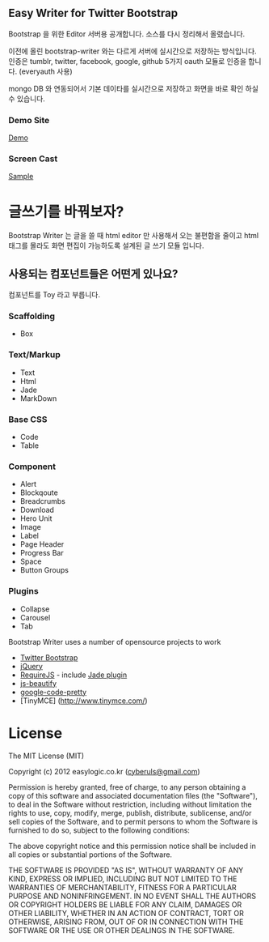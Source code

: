 ## Easy Writer for Twitter Bootstrap

Bootstrap 을 위한 Editor 서버용 공개합니다. 
소스를 다시 정리해서 올렸습니다. 

이전에 올린 bootstrap-writer 와는 다르게 서버에 실시간으로 저장하는 방식입니다. 
인증은 tumblr, twitter, facebook, google, github  5가지 oauth 모듈로 인증을 합니다. (everyauth 사용)

mongo DB 와 연동되어서 기본 데이타를 실시간으로 저장하고 화면을 바로 확인 하실 수 있습니다. 



### Demo Site 
[Demo](http://blog.easylogic.co.kr/)

### Screen Cast 
[Sample](http://blog.easylogic.co.kr/view/503cda88000000583e000006)


# 글쓰기를 바꿔보자? 

Bootstrap Writer 는 글을 쓸 때  html editor 만 사용해서 오는 불편함을 줄이고 html 태그를 몰라도  화면 편집이 
가능하도록  설계된 글 쓰기 모듈 입니다. 

## 사용되는 컴포넌트들은 어떤게 있나요? 

컴포넌트를 Toy 라고 부릅니다. 

### Scaffolding

* Box 

### Text/Markup

* Text
* Html
* Jade
* MarkDown

### Base CSS
 
* Code
* Table

### Component

* Alert
* Blockqoute
* Breadcrumbs
* Download
* Hero Unit
* Image
* Label
* Page Header
* Progress Bar
* Space
* Button Groups 

### Plugins 

* Collapse
* Carousel
* Tab

Bootstrap Writer uses a number of opensource projects to work

* [Twitter Bootstrap](http://twitter.github.com/bootstrap/)
* [jQuery](http://jquery.com/)
* [RequireJS](http://requirejs.org/) - include [Jade plugin](https://github.com/rocketlabsdev/require-jade)
* [js-beautify](http://jsbeautifier.org/)
* [google-code-pretty](https://code.google.com/p/google-code-prettify/)
* [TinyMCE] (http://www.tinymce.com/)
 



# License

The MIT License (MIT)

Copyright (c) 2012 easylogic.co.kr (cyberuls@gmail.com)

Permission is hereby granted, free of charge, to any person obtaining a copy of this software and associated documentation files (the "Software"), to deal in the Software without restriction, including without limitation the rights to use, copy, modify, merge, publish, distribute, sublicense, and/or sell copies of the Software, and to permit persons to whom the Software is furnished to do so, subject to the following conditions:

The above copyright notice and this permission notice shall be included in all copies or substantial portions of the Software.

THE SOFTWARE IS PROVIDED "AS IS", WITHOUT WARRANTY OF ANY KIND, EXPRESS OR IMPLIED, INCLUDING BUT NOT LIMITED TO THE WARRANTIES OF MERCHANTABILITY, FITNESS FOR A PARTICULAR PURPOSE AND NONINFRINGEMENT. IN NO EVENT SHALL THE AUTHORS OR COPYRIGHT HOLDERS BE LIABLE FOR ANY CLAIM, DAMAGES OR OTHER LIABILITY, WHETHER IN AN ACTION OF CONTRACT, TORT OR OTHERWISE, ARISING FROM, OUT OF OR IN CONNECTION WITH THE SOFTWARE OR THE USE OR OTHER DEALINGS IN THE SOFTWARE.

